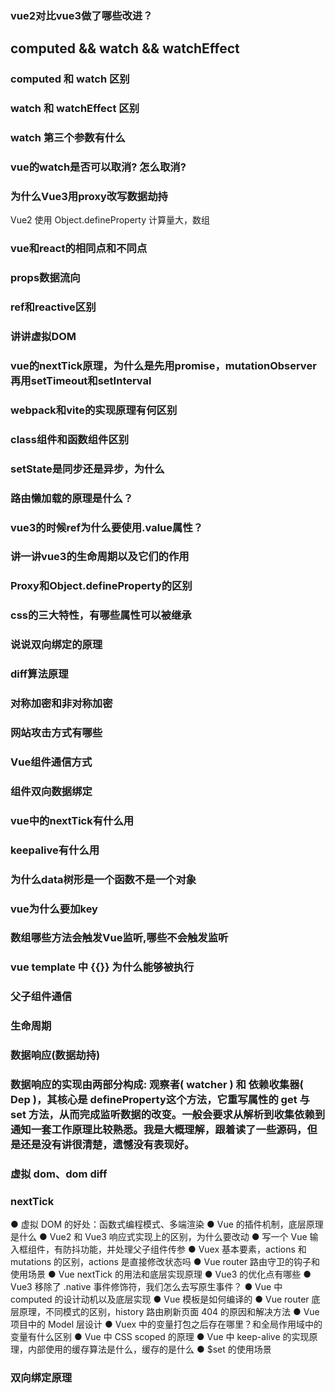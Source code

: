 
### vue2对比vue3做了哪些改进？

## computed && watch && watchEffect

### computed 和 watch 区别

### watch 和 watchEffect 区别

### watch 第三个参数有什么

### vue的watch是否可以取消? 怎么取消?

### 为什么Vue3用proxy改写数据劫持

Vue2 使用 Object.defineProperty 计算量大，数组

### vue和react的相同点和不同点

### props数据流向

### ref和reactive区别

### 讲讲虚拟DOM

### vue的nextTick原理，为什么是先用promise，mutationObserver再用setTimeout和setInterval


### webpack和vite的实现原理有何区别

### class组件和函数组件区别

### setState是同步还是异步，为什么

### 路由懒加载的原理是什么？

### vue3的时候ref为什么要使用.value属性？ 

### 讲一讲vue3的生命周期以及它们的作用

### Proxy和Object.defineProperty的区别

### css的三大特性，有哪些属性可以被继承

### 说说双向绑定的原理

### diff算法原理

### 对称加密和非对称加密

### 网站攻击方式有哪些

### Vue组件通信方式

### 组件双向数据绑定

### vue中的nextTick有什么用

### keepalive有什么用

### 为什么data树形是一个函数不是一个对象


### vue为什么要加key

### 数组哪些方法会触发Vue监听,哪些不会触发监听

### vue template 中 {{}} 为什么能够被执行

### 父子组件通信
### 生命周期
### 数据响应(数据劫持)
### 数据响应的实现由两部分构成: 观察者( watcher ) 和 依赖收集器( Dep )，其核心是 defineProperty这个方法，它重写属性的 get 与 set 方法，从而完成监听数据的改变。一般会要求从解析到收集依赖到通知一套工作原理比较熟悉。我是大概理解，跟着读了一些源码，但是还是没有讲很清楚，遗憾没有表现好。
### 虚拟 dom、dom diff
### nextTick

● 虚拟 DOM 的好处：函数式编程模式、多端渲染
● Vue 的插件机制，底层原理是什么
● Vue2 和 Vue3 响应式实现上的区别，为什么要改动
● 写一个 Vue 输入框组件，有防抖功能，并处理父子组件传参
● Vuex 基本要素，actions 和 mutations 的区别，actions 是直接修改状态吗
● Vue router 路由守卫的钩子和使用场景
● Vue nextTick 的用法和底层实现原理
● Vue3 的优化点有哪些
● Vue3 移除了 .native 事件修饰符，我们怎么去写原生事件？
● Vue 中 computed 的设计动机以及底层实现
● Vue 模板是如何编译的
● Vue router 底层原理，不同模式的区别，history 路由刷新页面 404 的原因和解决方法
● Vue 项目中的 Model 层设计
● Vuex 中的变量打包之后存在哪里？和全局作用域中的变量有什么区别
● Vue 中 CSS scoped 的原理
● Vue 中 keep-alive 的实现原理，内部使用的缓存算法是什么，缓存的是什么
● $set 的使用场景

### 双向绑定原理